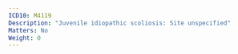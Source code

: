 ```yaml
---
ICD10: M4119
Description: "Juvenile idiopathic scoliosis: Site unspecified"
Matters: No
Weight: 0
---
```

